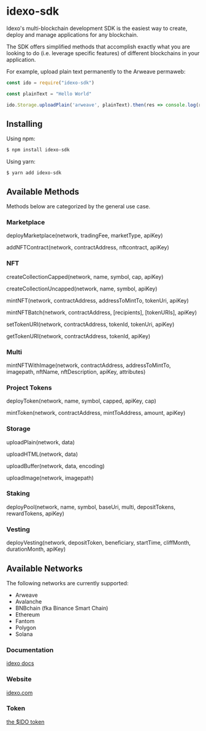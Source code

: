 # idexo-sdk

Idexo's multi-blockchain development SDK is the easiest way to create, deploy and manage applications for any blockchain.

The SDK offers simplified methods that accomplish exactly what you are looking to do (i.e. leverage specific features) of different blockchains in your application.

For example, upload plain text permanently to the Arweave permaweb:

```javascript
const ido = require("idexo-sdk")

const plainText = "Hello World"

ido.Storage.uploadPlain('arweave', plainText).then(res => console.log(res.data))
```

## Installing

Using npm:

```bash
$ npm install idexo-sdk
```

Using yarn:

```
$ yarn add idexo-sdk
```

## Available Methods

Methods below are categorized by the general use case.


### Marketplace

deployMarketplace(network, tradingFee, marketType, apiKey)

addNFTContract(network, contractAddress, nftcontract, apiKey)


### NFT

createCollectionCapped(network, name, symbol, cap, apiKey)

createCollectionUncapped(network, name, symbol, apiKey)

mintNFT(network, contractAddress, addressToMintTo, tokenUri, apiKey)

mintNFTBatch(network, contractAddress, [recipients], [tokenURIs], apiKey)

setTokenURI(network, contractAddress, tokenId, tokenUri, apiKey)

getTokenURI(network, contractAddress, tokenId, apiKey)


### Multi

mintNFTWithImage(network, contractAddress, addressToMintTo, imagepath, nftName, nftDescription, apiKey, attributes)


### Project Tokens

deployToken(network, name, symbol, capped, apiKey, cap)

mintToken(network, contractAddress, mintToAddress, amount, apiKey)

### Storage

uploadPlain(network, data)

uploadHTML(network, data)

uploadBuffer(network, data, encoding)

uploadImage(network, imagepath)

### Staking

deployPool(network, name, symbol, baseUri, multi, depositTokens, rewardTokens, apiKey)

### Vesting

deployVesting(network, depositToken, beneficiary, startTime, cliffMonth, durationMonth, apiKey)

## Available Networks

The following networks are currently supported: 

* Arweave
* Avalanche
* BNBchain (fka Binance Smart Chain)
* Ethereum
* Fantom
* Polygon
* Solana


### Documentation

[idexo docs](https://docs.idexo.com)

### Website

[idexo.com](https://idexo.com)

### Token

[the $IDO token](https://token.idexo.io)
